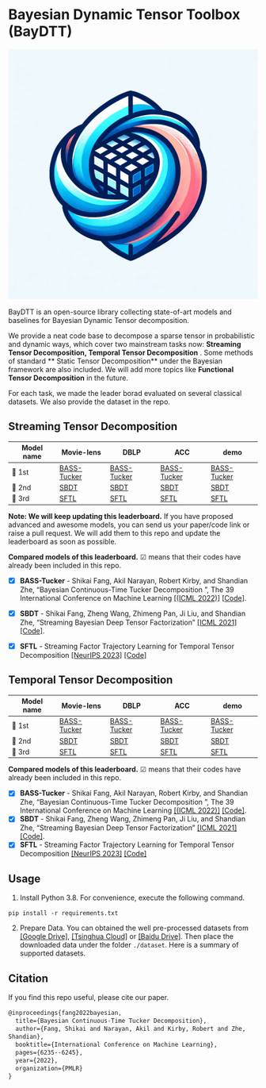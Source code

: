 # Bayesian Dynamic Tensor Toolbox (BayDTT)


  ![logo](figs/logo2.png)


BayDTT is an open-source library collecting state-of-art models and baselines for Bayesian Dynamic Tensor decomposition.

We provide a neat code base to decompose a sparse tensor in probabilistic and dynamic ways, which cover two mainstream tasks now: **Streaming Tensor Decomposition, Temporal Tensor Decomposition**
. Some methods of standard ** Static Tensor Decomposition** under the Bayesian framework are also included. We will add more topics like **Functional Tensor Decomposition** in the future. 

For each task, we made the leader borad evaluated on several classical datasets. We also provide the dataset in the repo. 

## Streaming Tensor Decomposition


| Model name | Movie-lens                   | DBLP                                  | ACC                                                   | demo                                      | 
| ---------------- |---------------------------------------------------| ------------------------------------------------------------ | ------------------------------------------------------------ | ------------------------------------------------------------ | 
| 🥇 1st         | [BASS-Tucker](https://arxiv.org/abs/2310.06625)  | [BASS-Tucker](https://arxiv.org/abs/2310.06625)              | [BASS-Tucker](https://arxiv.org/abs/2310.06625)              | [BASS-Tucker](https://arxiv.org/abs/2310.06625)           |
| 🥈 2nd               |   [SBDT](https://github.com/yuqinie98/PatchTST)    | [SBDT](https://github.com/yuqinie98/PatchTST)   | [SBDT](https://github.com/yuqinie98/PatchTST)   | [SBDT](https://github.com/yuqinie98/PatchTST)   |  [SBDT](https://github.com/yuqinie98/PatchTST) |
| 🥉 3rd             |  [SFTL](https://github.com/yuqinie98/PatchTST)      | [SFTL](https://github.com/yuqinie98/PatchTST)           | [SFTL](https://github.com/yuqinie98/PatchTST)      | [SFTL](https://github.com/yuqinie98/PatchTST) |


**Note: We will keep updating this leaderboard.** If you have proposed advanced and awesome models, you can send us your paper/code link or raise a pull request. We will add them to this repo and update the leaderboard as soon as possible.

**Compared models of this leaderboard.** ☑ means that their codes have already been included in this repo.
  - [x] **BASS-Tucker** - Shikai Fang, Akil Narayan, Robert Kirby, and Shandian Zhe, “Bayesian Continuous-Time Tucker Decomposition ”, The 39 International Conference on Machine Learning  [[(ICML 2022)]](https://users.cs.utah.edu/~shikai/file/ICML2022-BCTT-fang) [[Code]](https://github.com/thuml/Time-Series-Library/blob/main/models/iTransformer.py).
  - [x] **SBDT** - Shikai Fang, Zheng Wang, Zhimeng Pan, Ji Liu, and Shandian Zhe, “Streaming Bayesian Deep Tensor Factorization” [[ICML 2021]](https://openreview.net/pdf?id=Jbdc0vTOcol) [[Code]](https://github.com/thuml/Time-Series-Library/blob/main/models/PatchTST.py).
  - [x] **SFTL** - Streaming Factor Trajectory Learning for Temporal Tensor Decomposition [[NeurIPS 2023]](https://openreview.net/pdf?id=ju_Uqw384Oq) [[Code]](https://github.com/thuml/Time-Series-Library/blob/main/models/TimesNet.py)


## Temporal Tensor Decomposition

| Model name | Movie-lens                   | DBLP                                  | ACC                                                   | demo                                      | 
| ---------------- |---------------------------------------------------| ------------------------------------------------------------ | ------------------------------------------------------------ | ------------------------------------------------------------ | 
| 🥇 1st         | [BASS-Tucker](https://arxiv.org/abs/2310.06625)  | [BASS-Tucker](https://arxiv.org/abs/2310.06625)              | [BASS-Tucker](https://arxiv.org/abs/2310.06625)              | [BASS-Tucker](https://arxiv.org/abs/2310.06625)           |
| 🥈 2nd               |   [SBDT](https://github.com/yuqinie98/PatchTST)    | [SBDT](https://github.com/yuqinie98/PatchTST)   | [SBDT](https://github.com/yuqinie98/PatchTST)   | [SBDT](https://github.com/yuqinie98/PatchTST)   |  [SBDT](https://github.com/yuqinie98/PatchTST) |
| 🥉 3rd             |  [SFTL](https://github.com/yuqinie98/PatchTST)      | [SFTL](https://github.com/yuqinie98/PatchTST)           | [SFTL](https://github.com/yuqinie98/PatchTST)      | [SFTL](https://github.com/yuqinie98/PatchTST) |


**Compared models of this leaderboard.** ☑ means that their codes have already been included in this repo.
  - [x] **BASS-Tucker** - Shikai Fang, Akil Narayan, Robert Kirby, and Shandian Zhe, “Bayesian Continuous-Time Tucker Decomposition ”, The 39 International Conference on Machine Learning  [[(ICML 2022)]](https://users.cs.utah.edu/~shikai/file/ICML2022-BCTT-fang) [[Code]](https://github.com/thuml/Time-Series-Library/blob/main/models/iTransformer.py).
  - [x] **SBDT** - Shikai Fang, Zheng Wang, Zhimeng Pan, Ji Liu, and Shandian Zhe, “Streaming Bayesian Deep Tensor Factorization” [[ICML 2021]](https://openreview.net/pdf?id=Jbdc0vTOcol) [[Code]](https://github.com/thuml/Time-Series-Library/blob/main/models/PatchTST.py).
  - [x] **SFTL** - Streaming Factor Trajectory Learning for Temporal Tensor Decomposition [[NeurIPS 2023]](https://openreview.net/pdf?id=ju_Uqw384Oq) [[Code]](https://github.com/thuml/Time-Series-Library/blob/main/models/TimesNet.py)

## Usage

1. Install Python 3.8. For convenience, execute the following command.

```
pip install -r requirements.txt
```

2. Prepare Data. You can obtained the well pre-processed datasets from [[Google Drive]](https://drive.google.com/drive/folders/13Cg1KYOlzM5C7K8gK8NfC-F3EYxkM3D2?usp=sharing), [[Tsinghua Cloud]](https://cloud.tsinghua.edu.cn/f/84fbc752d0e94980a610/) or [[Baidu Drive]](https://pan.baidu.com/s/1r3KhGd0Q9PJIUZdfEYoymg?pwd=i9iy). Then place the downloaded data under the folder `./dataset`. Here is a summary of supported datasets.

## Citation

If you find this repo useful, please cite our paper.

```
@inproceedings{fang2022bayesian,
  title={Bayesian Continuous-Time Tucker Decomposition},
  author={Fang, Shikai and Narayan, Akil and Kirby, Robert and Zhe, Shandian},
  booktitle={International Conference on Machine Learning},
  pages={6235--6245},
  year={2022},
  organization={PMLR}
}
```
